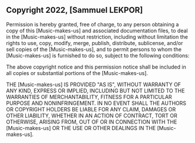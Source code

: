 ## Copyright 2022, [Sammuel LEKPOR]

Permission is hereby granted, free of charge, to any person obtaining a copy of this [Music-makes-us] and associated documentation files, to deal in the [Music-makes-us] without restriction, including without limitation the rights to use, copy, modify, merge, publish, distribute, sublicense, and/or sell copies of the [Music-makes-us], and to permit persons to whom the [Music-makes-us] is furnished to do so, subject to the following conditions:

The above copyright notice and this permission notice shall be included in all copies or substantial portions of the [Music-makes-us].

THE [Music-makes-us] IS PROVIDED "AS IS", WITHOUT WARRANTY OF ANY KIND, EXPRESS OR IMPLIED, INCLUDING BUT NOT LIMITED TO THE WARRANTIES OF MERCHANTABILITY, FITNESS FOR A PARTICULAR PURPOSE AND NONINFRINGEMENT. IN NO EVENT SHALL THE AUTHORS OR COPYRIGHT HOLDERS BE LIABLE FOR ANY CLAIM, DAMAGES OR OTHER LIABILITY, WHETHER IN AN ACTION OF CONTRACT, TORT OR OTHERWISE, ARISING FROM, OUT OF OR IN CONNECTION WITH THE [Music-makes-us] OR THE USE OR OTHER DEALINGS IN THE [Music-makes-us].
